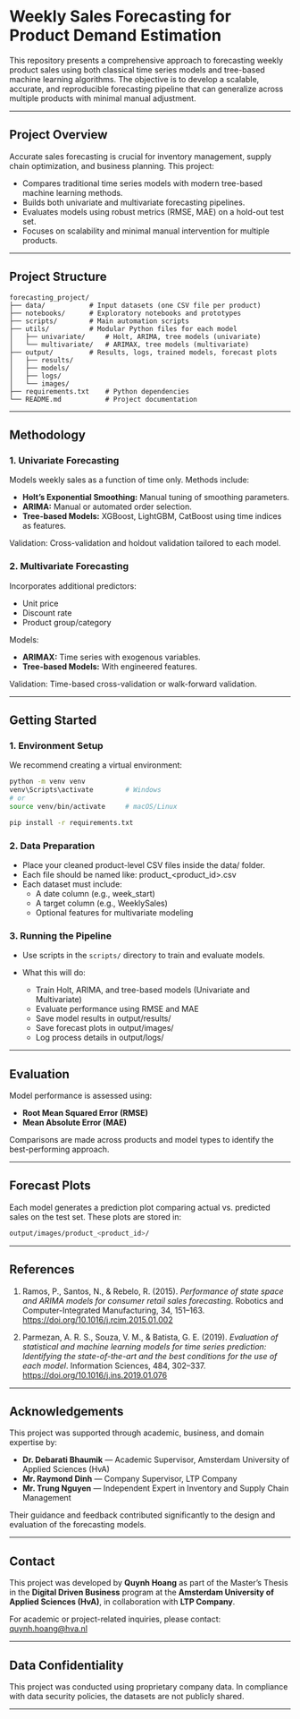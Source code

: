 # Weekly Sales Forecasting for Product Demand Estimation

This repository presents a comprehensive approach to forecasting weekly product sales using both classical time series models and tree-based machine learning algorithms. The objective is to develop a scalable, accurate, and reproducible forecasting pipeline that can generalize across multiple products with minimal manual adjustment.

---

## Project Overview

Accurate sales forecasting is crucial for inventory management, supply chain optimization, and business planning. This project:

- Compares traditional time series models with modern tree-based machine learning methods.
- Builds both univariate and multivariate forecasting pipelines.
- Evaluates models using robust metrics (RMSE, MAE) on a hold-out test set.
- Focuses on scalability and minimal manual intervention for multiple products.

---

## Project Structure

```
forecasting_project/
├── data/           # Input datasets (one CSV file per product)
├── notebooks/      # Exploratory notebooks and prototypes
├── scripts/        # Main automation scripts
├── utils/          # Modular Python files for each model
│   ├── univariate/     # Holt, ARIMA, tree models (univariate)
│   └── multivariate/   # ARIMAX, tree models (multivariate)
├── output/         # Results, logs, trained models, forecast plots
│   ├── results/
│   ├── models/
│   ├── logs/
│   └── images/
├── requirements.txt    # Python dependencies
└── README.md           # Project documentation
```

---

## Methodology

### 1. Univariate Forecasting

Models weekly sales as a function of time only. Methods include:

- **Holt’s Exponential Smoothing:** Manual tuning of smoothing parameters.
- **ARIMA:** Manual or automated order selection.
- **Tree-based Models:** XGBoost, LightGBM, CatBoost using time indices as features.

Validation: Cross-validation and holdout validation tailored to each model.

### 2. Multivariate Forecasting

Incorporates additional predictors:

- Unit price
- Discount rate
- Product group/category

Models:

- **ARIMAX:** Time series with exogenous variables.
- **Tree-based Models:** With engineered features.

Validation: Time-based cross-validation or walk-forward validation.

---

## Getting Started

### 1. Environment Setup
We recommend creating a virtual environment:

```bash
python -m venv venv
venv\Scripts\activate        # Windows
# or
source venv/bin/activate     # macOS/Linux

pip install -r requirements.txt
```

### 2. Data Preparation

- Place your cleaned product-level CSV files inside the data/ folder.
- Each file should be named like: product_<product_id>.csv
- Each dataset must include:
    + A date column (e.g., week_start)
    + A target column (e.g., WeeklySales)
    + Optional features for multivariate modeling

### 3. Running the Pipeline

- Use scripts in the `scripts/` directory to train and evaluate models.
- What this will do:

    + Train Holt, ARIMA, and tree-based models (Univariate and Multivariate)
    + Evaluate performance using RMSE and MAE
    + Save model results in output/results/
    + Save forecast plots in output/images/
    + Log process details in output/logs/

---

## Evaluation

Model performance is assessed using:

- **Root Mean Squared Error (RMSE)**
- **Mean Absolute Error (MAE)**

Comparisons are made across products and model types to identify the best-performing approach.

---

## Forecast Plots

Each model generates a prediction plot comparing actual vs. predicted sales on the test set. These plots are stored in:
```bash
output/images/product_<product_id>/
```
---

## References

1. Ramos, P., Santos, N., & Rebelo, R. (2015). *Performance of state space and ARIMA models for consumer retail sales forecasting*. Robotics and Computer-Integrated Manufacturing, 34, 151–163. https://doi.org/10.1016/j.rcim.2015.01.002

2. Parmezan, A. R. S., Souza, V. M., & Batista, G. E. (2019). *Evaluation of statistical and machine learning models for time series prediction: Identifying the state-of-the-art and the best conditions for the use of each model*. Information Sciences, 484, 302–337. https://doi.org/10.1016/j.ins.2019.01.076
   
---

## Acknowledgements

This project was supported through academic, business, and domain expertise by:

- **Dr. Debarati Bhaumik** — Academic Supervisor, Amsterdam University of Applied Sciences (HvA)  
- **Mr. Raymond Dinh** — Company Supervisor, LTP Company  
- **Mr. Trung Nguyen** — Independent Expert in Inventory and Supply Chain Management

Their guidance and feedback contributed significantly to the design and evaluation of the forecasting models.

---

## Contact

This project was developed by **Quynh Hoang**  as part of the Master’s Thesis in the **Digital Driven Business** program  at the **Amsterdam University of Applied Sciences (HvA)**,  in collaboration with **LTP Company**.

For academic or project-related inquiries, please contact:  [quynh.hoang@hva.nl](mailto:quynh.hoang@hva.nl)

---

## Data Confidentiality

This project was conducted using proprietary company data.  In compliance with data security policies, the datasets are not publicly shared.

---

